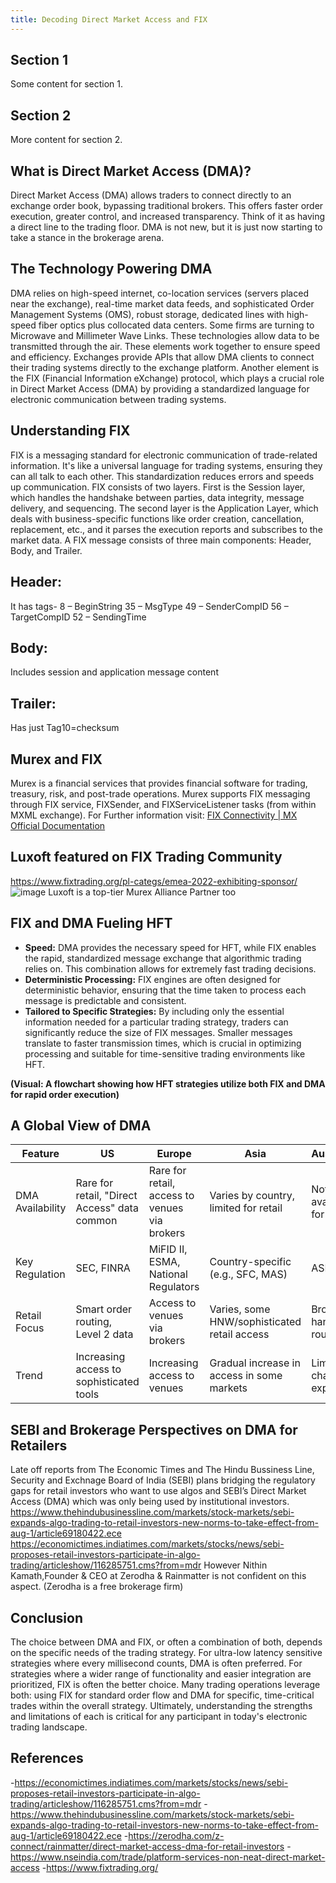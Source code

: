 ```yaml
---
title: Decoding Direct Market Access and FIX
---
```

<h2 id="The Technology Powering DMA">Section 1</h2>
<p>Some content for section 1.</p>

<h2 id="The Technology Powering DMA">Section 2</h2>
<p>More content for section 2.</p>

## What is Direct Market Access (DMA)?

Direct Market Access (DMA) allows traders to connect directly to an exchange order book, bypassing traditional brokers. This offers faster order execution, greater control, and increased transparency. Think of it as having a direct line to the trading floor. DMA is not new, but it is just now starting to take a stance in the brokerage arena.

## The Technology Powering DMA

DMA relies on high-speed internet, co-location services (servers placed near the exchange), real-time market data feeds, and sophisticated Order Management Systems (OMS), robust storage, dedicated lines with high-speed fiber optics plus collocated data centers. Some firms are turning to Microwave and Millimeter Wave Links. These technologies allow data to be transmitted through the air. These elements work together to ensure speed and efficiency. Exchanges provide APIs that allow DMA clients to connect their trading systems directly to the exchange platform. Another element is the FIX (Financial Information eXchange) protocol, which plays a crucial role in Direct Market Access (DMA) by providing a standardized language for electronic communication between trading systems.

## Understanding FIX

FIX is a messaging standard for electronic communication of trade-related information. It's like a universal language for trading systems, ensuring they can all talk to each other. This standardization reduces errors and speeds up communication. FIX consists of two layers. First is the Session layer, which handles the handshake between parties, data integrity, message delivery, and sequencing. The second layer is the Application Layer, which deals with business-specific functions like order creation, cancellation, replacement, etc., and it parses the execution reports and subscribes to the market data.
A FIX message consists of three main components: Header, Body, and Trailer.
## Header: 
It has tags-
8 – BeginString
35 – MsgType
49 – SenderCompID
56 – TargetCompID
52 – SendingTime
## Body: 
Includes session and application message content
## Trailer:
Has just Tag10=checksum

## Murex and FIX
Murex is a financial services that provides financial software for trading, treasury, risk, and post-trade operations.
Murex supports FIX messaging through FIX service, FIXSender, and FIXServiceListener tasks (from within MXML exchange).
For Further information visit: [FIX Connectivity | MX Official Documentation](link-to-documentation)

## Luxoft featured on FIX Trading Community
https://www.fixtrading.org/pl-categs/emea-2022-exhibiting-sponsor/
![image](https://github.com/user-attachments/assets/928071a6-2252-408f-a268-637ac81364a6)
Luxoft is a top-tier Murex Alliance Partner too

## FIX and DMA Fueling HFT
*   **Speed:** DMA provides the necessary speed for HFT, while FIX enables the rapid, standardized message exchange that algorithmic trading relies on. This combination allows for extremely fast trading decisions.
*   **Deterministic Processing:** FIX engines are often designed for deterministic behavior, ensuring that the time taken to process each message is predictable and consistent.
*   **Tailored to Specific Strategies:** By including only the essential information needed for a particular trading strategy, traders can significantly reduce the size of FIX messages. Smaller messages translate to faster transmission times, which is crucial in optimizing processing and suitable for time-sensitive trading environments like HFT.


**(Visual: A flowchart showing how HFT strategies utilize both FIX and DMA for rapid order execution)**

## A Global View of DMA

| Feature          | US                                     | Europe                                  | Asia                                      | Australia                             | Canada                              |
|-----------------|------------------------------------------|----------------------------------------|-------------------------------------------|---------------------------------------|---------------------------------------|
| DMA Availability | Rare for retail, "Direct Access" data common | Rare for retail, access to venues via brokers | Varies by country, limited for retail       | Not available for retail             | Not available for retail             |
| Key Regulation  | SEC, FINRA                               | MiFID II, ESMA, National Regulators     | Country-specific (e.g., SFC, MAS)           | ASIC                                   | CSA                                   |
| Retail Focus    | Smart order routing, Level 2 data          | Access to venues via brokers            | Varies, some HNW/sophisticated retail access | Broker-handled routing                 | Broker-handled routing                 |
| Trend           | Increasing access to sophisticated tools | Increasing access to venues            | Gradual increase in access in some markets | Limited change expected               | Limited change expected               |

## SEBI and Brokerage Perspectives on DMA for Retailers
Late off reports from  The Economic Times and The Hindu Bussiness Line, Security and Exchnage Board of India (SEBI) plans bridging the regulatory gaps for retail investors who want to use algos and SEBI’s Direct Market Access (DMA) which was only being used by institutional investors. 
https://www.thehindubusinessline.com/markets/stock-markets/sebi-expands-algo-trading-to-retail-investors-new-norms-to-take-effect-from-aug-1/article69180422.ece
https://economictimes.indiatimes.com/markets/stocks/news/sebi-proposes-retail-investors-participate-in-algo-trading/articleshow/116285751.cms?from=mdr
However Nithin Kamath,Founder & CEO at Zerodha & Rainmatter is not confident on this aspect.
(Zerodha is a free brokerage firm)

## Conclusion
The choice between DMA and FIX, or often a combination of both, depends on the specific needs of the trading strategy.  For ultra-low latency sensitive strategies where every millisecond counts, DMA is often preferred.  For strategies where a wider range of functionality and easier integration are prioritized, FIX is often the better choice.  Many trading operations leverage both: using FIX for standard order flow and DMA for specific, time-critical trades within the overall strategy.  Ultimately, understanding the strengths and limitations of each is critical for any participant in today's electronic trading landscape.

## References 
-https://economictimes.indiatimes.com/markets/stocks/news/sebi-proposes-retail-investors-participate-in-algo-trading/articleshow/116285751.cms?from=mdr
-https://www.thehindubusinessline.com/markets/stock-markets/sebi-expands-algo-trading-to-retail-investors-new-norms-to-take-effect-from-aug-1/article69180422.ece
-https://zerodha.com/z-connect/rainmatter/direct-market-access-dma-for-retail-investors
-https://www.nseindia.com/trade/platform-services-non-neat-direct-market-access
-https://www.fixtrading.org/


